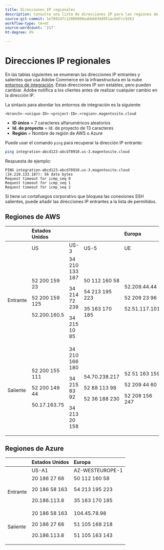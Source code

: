 ```yaml
---
title: Direcciones IP regionales
description: Consulte una lista de direcciones IP para las regiones de AWS y Azure utilizadas por Adobe Commerce en la infraestructura en la nube para entornos de integración.
source-git-commit: 1e789247c12009908eabb6039d951acbdfcc9263
workflow-type: tm+mt
source-wordcount: '217'
ht-degree: 0%

---
```


# Direcciones IP regionales

En las tablas siguientes se enumeran las direcciones IP entrantes y salientes que usa Adobe Commerce en la infraestructura en la nube [entornos de integración](../architecture/pro-architecture.md#integration-environment). Estas direcciones IP son estables, pero pueden cambiar. Adobe notifica a los clientes antes de realizar cualquier cambio en la dirección IP.

La sintaxis para abordar los entornos de integración es la siguiente:

```text
<branch>-<unique-ID>-<project-ID>.<region>.magentosite.cloud
```

- **ID único** = 7 caracteres alfanuméricos aleatorios
- **Id. de proyecto** = Id. de proyecto de 13 caracteres
- **Región** = Nombre de región de AWS o Azure

Puede usar el comando `ping` para recuperar la dirección IP entrante:

```bash
ping integration-abcd123-abcd78910.us-3.magentosite.cloud
```

Respuesta de ejemplo:

```console
PING integration-abcd123-abcd78910.us-3.magentosite.cloud (34.210.133.187): 56 data bytes
Request timeout for icmp_seq 0
Request timeout for icmp_seq 1
Request timeout for icmp_seq 2
```

Si tiene un cortafuegos corporativo que bloquea las conexiones SSH salientes, puede añadir las direcciones IP entrantes a la lista de permitidos.

## Regiones de AWS

|     | Estados Unidos |       |      | Europa |      |      |      | Asia-Pacífico |
| --- | :------------ | :---- | :--- | :----- | :--- | :--- | :--- | :----------- |
|     | US | US-3 | US-5 | UE | EU-3 | EU-5 | EU-6 | AP-3 |
| Entrante | <!--US-->52 200 159 23<p>52 200 159 125<p>52.200.160.5 | <!--US-3-->34 210 133 187<p>34 214 72 239<p>34 215 10 85 | <!--US-5-->50 112 160 58<p>54 213 195 223<p>35 163 170 185 | <!--EU-->52.209.44.44<p>52 209 23 96<p>52.51.117.101 | <!--EU-3-->34 240 75 192<p>34 251 110 37<p>52.19.113.35 | <!--EU-5-->35 157 81 88<p>3.122.198.131<p>52.28.102.195 | <!--EU-6-->35 181 23 47<p>35 181 24 165<p>35 180 237,48 | <!--AP-3-->52.65.39.201<p>52.65.10.202<p>52.65.30.37 |
| Saliente | <!--US-->52 200 155 111<p>52 200 149 44<p>50.17.163.75 | <!--US-3-->34 210 166 180<p>34 215 83 92<p>34 213 20 158 | <!--US-5-->54.70.238.217<p>52 88 113 98<p>52 36 188 230 | <!--EU-->52 51 163 159<p>52 209 44 60<p>52 208 156 247 | <!--EU-3-->34 240 57 142<p>52.16.140.48<p>52.209.134.55 | <!--EU-5-->3 121 163 221<p>3.121.79.229<p>18.197.3.230 | <!--EU-6-->52.47.155.26<p>35.181.0.157<p>35.181.12.15 | <!--AP-3-->52.65.143.178<p>13.54.80.197<p>52.62.224.4 |

## Regiones de Azure

|          | Estados Unidos | Europa |
| -------- | :-------------- | :-------------- |
|          | US-A1 | AZ-WESTEUROPE-1 |
| Entrante | <!--US-A1--> 20 186 27 68<p>20 186 58 163<p>20.186.113.8 | <!--AZ-W-1-->50 112 160 58<p>54 213 195 223<p>35 163 170 185 |
| Saliente | <!--US-A1-->20 186 58 163<p>20 186 27 68<p>20.186.113.8 | <!--AZ-W-1-->104.45.78.98<p>51 105 168 218<p>51 105 163 143 |
